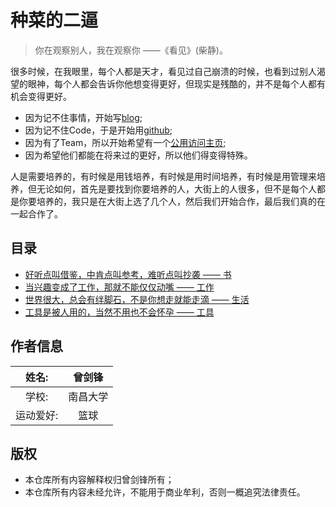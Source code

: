 # 种菜的二逼

>你在观察别人，我在观察你 ——《看见》(柴静)。

很多时候，在我眼里，每个人都是天才，看见过自己崩溃的时候，也看到过别人渴望的眼神，每个人都会告诉你他想变得更好，但现实是残酷的，并不是每个人都有机会变得更好。

* 因为记不住事情，开始写[blog](http://www.cnblogs.com/zengjfgit/);  
* 因为记不住Code，于是开始用[github](https://github.com/AplexOS);  
* 因为有了Team，所以开始希望有一个[公用访问主页](http://www.aplexos.com);  
* 因为希望他们都能在将来过的更好，所以他们得变得特殊。

人是需要培养的，有时候是用钱培养，有时候是用时间培养，有时候是用管理来培养，但无论如何，首先是要找到你要培养的人，大街上的人很多，但不是每个人都是你要培养的，我只是在大街上选了几个人，然后我们开始合作，最后我们真的在一起合作了。

## 目录

* [好听点叫借鉴，中肯点叫参考，难听点叫抄袭 —— 书](referrence/index.md)
* [当兴趣变成了工作，那就不能仅仅动嘴 —— 工作](work/index.md)
* [世界很大，总会有绊脚石，不是你想走就能走滴 —— 生活](story/index.md)
* [工具是被人用的，当然不用也不会怀孕 —— 工具](tool/index.md)

## 作者信息

|  姓名:      |  曾剑锋       | 
|:-----------:|:-------------:| 
|  学校:      |  南昌大学     |  
|  运动爱好:  |  篮球         |


## 版权

* 本仓库所有内容解释权归曾剑锋所有；
* 本仓库所有内容未经允许，不能用于商业牟利，否则一概追究法律责任。

